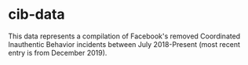 # cib-data

This data represents a compilation of Facebook's removed Coordinated Inauthentic Behavior incidents between July 2018-Present (most recent entry is from December 2019). 
